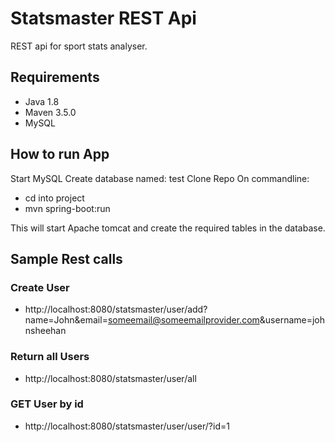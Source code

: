 # Statsmaster REST Api
REST api for sport stats analyser.

## Requirements
- Java 1.8
- Maven 3.5.0
- MySQL

## How to run App
Start MySQL
Create database named: test
Clone Repo
On commandline:
 - cd into project
 - mvn spring-boot:run

This will start Apache tomcat and create the required tables in the database.

## Sample Rest calls

### Create User
- http://localhost:8080/statsmaster/user/add?name=John&email=someemail@someemailprovider.com&username=johnsheehan
### Return all Users
- http://localhost:8080/statsmaster/user/all
### GET User by id 
- http://localhost:8080/statsmaster/user/user/?id=1

